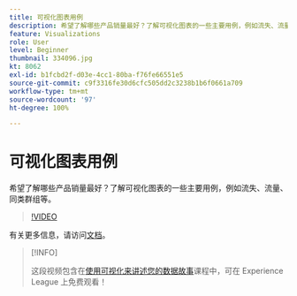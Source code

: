 ```yaml
---
title: 可视化图表用例
description: 希望了解哪些产品销量最好？了解可视化图表的一些主要用例，例如流失、流量、同类群组等。
feature: Visualizations
role: User
level: Beginner
thumbnail: 334096.jpg
kt: 8062
exl-id: b1fcbd2f-d03e-4cc1-80ba-f76fe66551e5
source-git-commit: c9f3316fe30d6cfc505dd2c3238b1b6f0661a709
workflow-type: tm+mt
source-wordcount: '97'
ht-degree: 100%

---
```


# 可视化图表用例

希望了解哪些产品销量最好？了解可视化图表的一些主要用例，例如流失、流量、同类群组等。

>[!VIDEO](https://video.tv.adobe.com/v/334096/?quality=12&learn=on)

有关更多信息，请访问[文档](https://experienceleague.adobe.com/docs/data-workbench/using/dashboard/visualizations/visualization-types/c-visualization-types.html?lang=zh-Hans)。

>[!INFO]
>
> 这段视频包含在[使用可视化来讲述您的数据故事](https://experienceleague.adobe.com/?recommended=Analytics-U-1-2021.1.visualizations)课程中，可在 Experience League 上免费观看！
